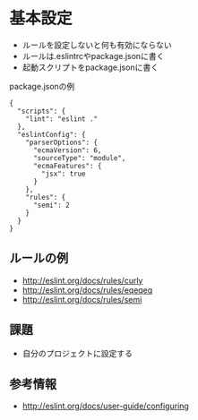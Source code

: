 # 基本設定

- ルールを設定しないと何も有効にならない
- ルールは.eslintrcやpackage.jsonに書く
- 起動スクリプトをpackage.jsonに書く

package.jsonの例

```
{
  "scripts": {
    "lint": "eslint ."
  },
  "eslintConfig": {
    "parserOptions": {
      "ecmaVersion": 6,
      "sourceType": "module",
      "ecmaFeatures": {
        "jsx": true
      }
    },
    "rules": {
      "semi": 2
    }
  }
}
```

## ルールの例

- http://eslint.org/docs/rules/curly
- http://eslint.org/docs/rules/eqeqeq
- http://eslint.org/docs/rules/semi

## 課題

- 自分のプロジェクトに設定する

## 参考情報

- http://eslint.org/docs/user-guide/configuring
